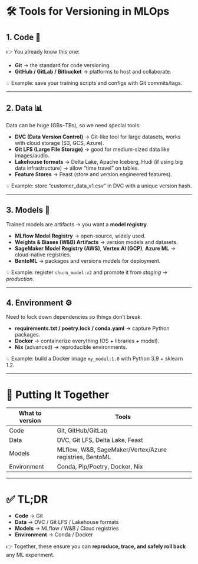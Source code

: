 # 🛠️ Tools for Versioning in MLOps

## 1. **Code 📝**

👉 You already know this one:

* **Git** → the standard for code versioning.
* **GitHub / GitLab / Bitbucket** → platforms to host and collaborate.

💡 Example: save your training scripts and configs with Git commits/tags.

---

## 2. **Data 📊**

Data can be huge (GBs–TBs), so we need special tools:

* **DVC (Data Version Control)** → Git-like tool for large datasets, works with cloud storage (S3, GCS, Azure).
* **Git LFS (Large File Storage)** → good for medium-sized data like images/audio.
* **Lakehouse formats** → Delta Lake, Apache Iceberg, Hudi (if using big data infrastructure) → allow “time travel” on tables.
* **Feature Stores** → Feast (store and version engineered features).

💡 Example: store “customer\_data\_v1.csv” in DVC with a unique version hash.

---

## 3. **Models 🤖**

Trained models are artifacts → you want a **model registry**.

* **MLflow Model Registry** → open-source, widely used.
* **Weights & Biases (W\&B) Artifacts** → version models and datasets.
* **SageMaker Model Registry (AWS)**, **Vertex AI (GCP)**, **Azure ML** → cloud-native registries.
* **BentoML** → packages and versions models for deployment.

💡 Example: register `churn_model:v2` and promote it from *staging* → *production*.

---

## 4. **Environment ⚙️**

Need to lock down dependencies so things don’t break.

* **requirements.txt / poetry.lock / conda.yaml** → capture Python packages.
* **Docker** → containerize everything (OS + libraries + model).
* **Nix** (advanced) → reproducible environments.

💡 Example: build a Docker image `my_model:1.0` with Python 3.9 + sklearn 1.2.

---

# 🔗 Putting It Together

| What to version | Tools                                                    |
| --------------- | -------------------------------------------------------- |
| Code            | Git, GitHub/GitLab                                       |
| Data            | DVC, Git LFS, Delta Lake, Feast                          |
| Models          | MLflow, W\&B, SageMaker/Vertex/Azure registries, BentoML |
| Environment     | Conda, Pip/Poetry, Docker, Nix                           |

---

# ✅ TL;DR

* **Code** → Git
* **Data** → DVC / Git LFS / Lakehouse formats
* **Models** → MLflow / W\&B / Cloud registries
* **Environment** → Conda / Docker

👉 Together, these ensure you can **reproduce, trace, and safely roll back** any ML experiment.

